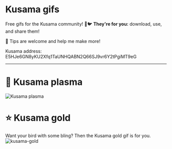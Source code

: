 # Kusama gifs

Free gifs for the Kusama community! 💖🐦 **They're for you:** download, use, and share them!


🙏 Tips are welcome and help me make more!

Kusama address:
E5HJe6GN8yKU2Xfq1TaUNHQABN2Q66SJ9vr6Y2tPgiMT9eG

-----

# 🔮 Kusama plasma
![Kusama plasma](https://user-images.githubusercontent.com/5248378/101265403-84c9fb00-3746-11eb-9f35-c273f81db8cf.gif)

# ⭐ Kusama gold 
Want your bird with some bling? Then the Kusama gold gif is for you. 
![kusama-gold](https://user-images.githubusercontent.com/5248378/101242839-5aebe680-36fc-11eb-83d6-5df68951f702.gif)

